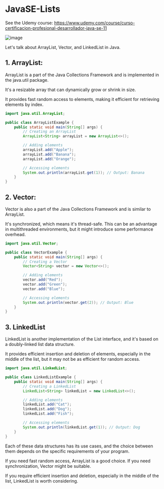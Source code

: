 # JavaSE-Lists

See the Udemy course: https://www.udemy.com/course/curso-certificacion-profesional-desarrollador-java-se-11

![image](https://github.com/luiscoco/JavaSE-30.Lists/assets/32194879/f1a1c53e-c616-4da8-b508-121108487d0f)

Let's talk about ArrayList, Vector, and LinkedList in Java.

## 1. ArrayList:

ArrayList is a part of the Java Collections Framework and is implemented in the java.util package.

It's a resizable array that can dynamically grow or shrink in size.

It provides fast random access to elements, making it efficient for retrieving elements by index.

```java
import java.util.ArrayList;

public class ArrayListExample {
    public static void main(String[] args) {
        // Creating an ArrayList
        ArrayList<String> arrayList = new ArrayList<>();

        // Adding elements
        arrayList.add("Apple");
        arrayList.add("Banana");
        arrayList.add("Orange");

        // Accessing elements
        System.out.println(arrayList.get(1)); // Output: Banana
    }
}
```

## 2. Vector:

Vector is also a part of the Java Collections Framework and is similar to ArrayList.

It's synchronized, which means it's thread-safe. This can be an advantage in multithreaded environments, but it might introduce some performance overhead.

```java
import java.util.Vector;

public class VectorExample {
    public static void main(String[] args) {
        // Creating a Vector
        Vector<String> vector = new Vector<>();

        // Adding elements
        vector.add("Red");
        vector.add("Green");
        vector.add("Blue");

        // Accessing elements
        System.out.println(vector.get(2)); // Output: Blue
    }
}
```

## 3. LinkedList

LinkedList is another implementation of the List interface, and it's based on a doubly-linked list data structure.

It provides efficient insertion and deletion of elements, especially in the middle of the list, but it may not be as efficient for random access.

```java
import java.util.LinkedList;

public class LinkedListExample {
    public static void main(String[] args) {
        // Creating a LinkedList
        LinkedList<String> linkedList = new LinkedList<>();

        // Adding elements
        linkedList.add("Cat");
        linkedList.add("Dog");
        linkedList.add("Fish");

        // Accessing elements
        System.out.println(linkedList.get(1)); // Output: Dog
    }
}
```

Each of these data structures has its use cases, and the choice between them depends on the specific requirements of your program. 

If you need fast random access, ArrayList is a good choice. If you need synchronization, Vector might be suitable. 

If you require efficient insertion and deletion, especially in the middle of the list, LinkedList is worth considering.
